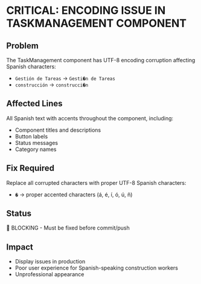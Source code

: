 # CRITICAL: ENCODING ISSUE IN TASKMANAGEMENT COMPONENT

## Problem
The TaskManagement component has UTF-8 encoding corruption affecting Spanish characters:
- `Gestión de Tareas` → `Gesti�n de Tareas`
- `construcción` → `construcci�n`

## Affected Lines
All Spanish text with accents throughout the component, including:
- Component titles and descriptions
- Button labels
- Status messages
- Category names

## Fix Required
Replace all corrupted characters with proper UTF-8 Spanish characters:
- `�` → proper accented characters (á, é, í, ó, ú, ñ)

## Status
🔴 BLOCKING - Must be fixed before commit/push

## Impact
- Display issues in production
- Poor user experience for Spanish-speaking construction workers
- Unprofessional appearance
